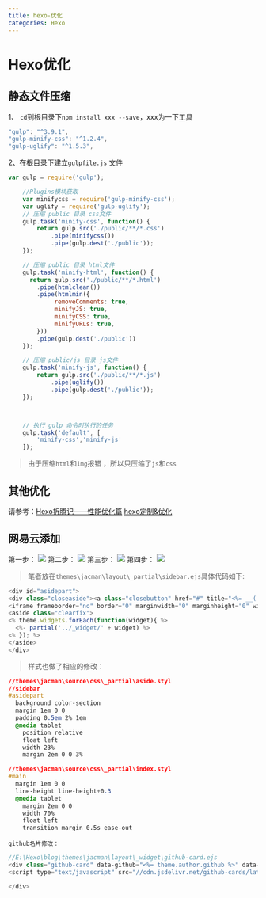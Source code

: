 ```yaml
---
title: hexo-优化
categories: Hexo
---
```

# Hexo优化
## 静态文件压缩
1、 `cd`到根目录下`npm install xxx --save`，xxx为一下工具
``` js
"gulp": "^3.9.1",
"gulp-minify-css": "^1.2.4",
"gulp-uglify": "^1.5.3",
```
2、在根目录下建立`gulpfile.js` 文件
``` js
var gulp = require('gulp');

    //Plugins模块获取
    var minifycss = require('gulp-minify-css');
    var uglify = require('gulp-uglify');
    // 压缩 public 目录 css文件
    gulp.task('minify-css', function() {
        return gulp.src('./public/**/*.css')
            .pipe(minifycss())
            .pipe(gulp.dest('./public'));
    });

    // 压缩 public 目录 html文件
    gulp.task('minify-html', function() {
      return gulp.src('./public/**/*.html')
        .pipe(htmlclean())
        .pipe(htmlmin({
             removeComments: true,
             minifyJS: true,
             minifyCSS: true,
             minifyURLs: true,
        }))
        .pipe(gulp.dest('./public'))
    });

    // 压缩 public/js 目录 js文件
    gulp.task('minify-js', function() {
        return gulp.src('./public/**/*.js')
            .pipe(uglify())
            .pipe(gulp.dest('./public'));
    });



    // 执行 gulp 命令时执行的任务
    gulp.task('default', [
        'minify-css','minify-js'
    ]);
```
> 由于压缩`html`和`img`报错 ，所以只压缩了`js`和`css`
## 其他优化
请参考：[Hexo折腾记——性能优化篇](https://yq.aliyun.com/articles/8608)
[hexo定制&优化](http://www.jianshu.com/p/3884e5cb63e5)

## 网易云添加
第一步：
![](hexo-优化/1.png)
第二步：
![](hexo-优化/2.png)
第三步：
 ![](hexo-优化/3.png)
第四步：
![](hexo-优化/4.png)

> 笔者放在`themes\jacman\layout\_partial\sidebar.ejs`具体代码如下:

``` js
<div id="asidepart">
<div class="closeaside"><a class="closebutton" href="#" title="<%= __('hidesidebar') %>"></a></div>
<iframe frameborder="no" border="0" marginwidth="0" marginheight="0" width=300 height=450 src="//music.163.com/outchain/player?type=0&id=485228675&auto=1&height=430" style="margin-top:40px;margin-left:-10px;"></iframe>
<aside class="clearfix">
<% theme.widgets.forEach(function(widget){ %>
  <%- partial('../_widget/' + widget) %>
<% }); %>
</aside>
</div>
```
> 样式也做了相应的修改：

``` css
//themes\jacman\source\css\_partial\aside.styl
//sidebar
#asidepart
  background color-section
  margin 1em 0 0
  padding 0.5em 2% 1em
  @media tablet
    position relative
    float left
    width 23%
    margin 2em 0 0 3%
```
``` css
//themes\jacman\source\css\_partial\index.styl
#main
  margin 1em 0 0
  line-height line-height+0.3
  @media tablet
    margin 2em 0 0
    width 70%
    float left
    transition margin 0.5s ease-out
```
`github名片修改：`
``` js
//E:\Hexo\blog\themes\jacman\layout\_widget\github-card.ejs
<div class="github-card" data-github="<%= theme.author.github %>" data-width="280" data-height="119" data-theme="medium">
<script type="text/javascript" src="//cdn.jsdelivr.net/github-cards/latest/widget.js" ></script>

</div>
```